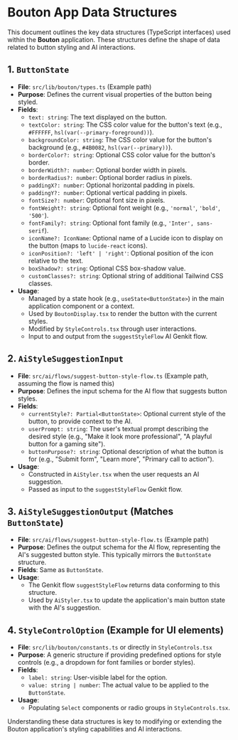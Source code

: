 
# Bouton App Data Structures

This document outlines the key data structures (TypeScript interfaces) used within the **Bouton** application. These structures define the shape of data related to button styling and AI interactions.

## 1. `ButtonState`

*   **File**: `src/lib/bouton/types.ts` (Example path)
*   **Purpose**: Defines the current visual properties of the button being styled.
*   **Fields**:
    *   `text: string`: The text displayed on the button.
    *   `textColor: string`: The CSS color value for the button's text (e.g., `#FFFFFF`, `hsl(var(--primary-foreground))`).
    *   `backgroundColor: string`: The CSS color value for the button's background (e.g., `#4B0082`, `hsl(var(--primary))`).
    *   `borderColor?: string`: Optional CSS color value for the button's border.
    *   `borderWidth?: number`: Optional border width in pixels.
    *   `borderRadius?: number`: Optional border radius in pixels.
    *   `paddingX?: number`: Optional horizontal padding in pixels.
    *   `paddingY?: number`: Optional vertical padding in pixels.
    *   `fontSize?: number`: Optional font size in pixels.
    *   `fontWeight?: string`: Optional font weight (e.g., `'normal'`, `'bold'`, `'500'`).
    *   `fontFamily?: string`: Optional font family (e.g., `'Inter', sans-serif`).
    *   `iconName?: IconName`: Optional name of a Lucide icon to display on the button (maps to `lucide-react` icons).
    *   `iconPosition?: 'left' | 'right'`: Optional position of the icon relative to the text.
    *   `boxShadow?: string`: Optional CSS box-shadow value.
    *   `customClasses?: string`: Optional string of additional Tailwind CSS classes.
*   **Usage**:
    *   Managed by a state hook (e.g., `useState<ButtonState>`) in the main application component or a context.
    *   Used by `BoutonDisplay.tsx` to render the button with the current styles.
    *   Modified by `StyleControls.tsx` through user interactions.
    *   Input to and output from the `suggestStyleFlow` AI Genkit flow.

## 2. `AiStyleSuggestionInput`

*   **File**: `src/ai/flows/suggest-button-style-flow.ts` (Example path, assuming the flow is named this)
*   **Purpose**: Defines the input schema for the AI flow that suggests button styles.
*   **Fields**:
    *   `currentStyle?: Partial<ButtonState>`: Optional current style of the button, to provide context to the AI.
    *   `userPrompt: string`: The user's textual prompt describing the desired style (e.g., "Make it look more professional", "A playful button for a gaming site").
    *   `buttonPurpose?: string`: Optional description of what the button is for (e.g., "Submit form", "Learn more", "Primary call to action").
*   **Usage**:
    *   Constructed in `AiStyler.tsx` when the user requests an AI suggestion.
    *   Passed as input to the `suggestStyleFlow` Genkit flow.

## 3. `AiStyleSuggestionOutput` (Matches `ButtonState`)

*   **File**: `src/ai/flows/suggest-button-style-flow.ts` (Example path)
*   **Purpose**: Defines the output schema for the AI flow, representing the AI's suggested button style. This typically mirrors the `ButtonState` structure.
*   **Fields**: Same as `ButtonState`.
*   **Usage**:
    *   The Genkit flow `suggestStyleFlow` returns data conforming to this structure.
    *   Used by `AiStyler.tsx` to update the application's main button state with the AI's suggestion.

## 4. `StyleControlOption` (Example for UI elements)

*   **File**: `src/lib/bouton/constants.ts` or directly in `StyleControls.tsx`
*   **Purpose**: A generic structure if providing predefined options for style controls (e.g., a dropdown for font families or border styles).
*   **Fields**:
    *   `label: string`: User-visible label for the option.
    *   `value: string | number`: The actual value to be applied to the `ButtonState`.
*   **Usage**:
    *   Populating `Select` components or radio groups in `StyleControls.tsx`.

Understanding these data structures is key to modifying or extending the Bouton application's styling capabilities and AI interactions.
